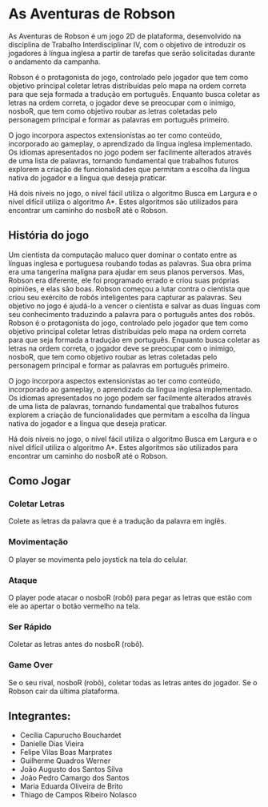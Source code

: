 # As Aventuras de Robson

As Aventuras de Robson é um jogo 2D de plataforma, desenvolvido na disciplina de Trabalho Interdisciplinar IV, com o objetivo de introduzir os jogadores à língua inglesa a partir de tarefas que serão solicitadas durante o andamento da campanha.

Robson é o protagonista do jogo, controlado pelo jogador que tem como objetivo principal coletar letras distribuídas pelo mapa na ordem correta para que seja formada a tradução em português. Enquanto busca coletar as letras na ordem correta, o jogador deve se preocupar com o inimigo, nosboR, que tem como objetivo roubar as letras coletadas pelo personagem principal e formar as palavras em português primeiro.

O jogo incorpora aspectos extensionistas ao ter como conteúdo, incorporado ao gameplay, o aprendizado da língua inglesa implementado. Os idiomas apresentados no jogo podem ser facilmente alterados através de uma lista de palavras, tornando fundamental que trabalhos futuros explorem a criação de funcionalidades que permitam a escolha da língua nativa do jogador e a língua que deseja praticar. 

Há dois níveis no jogo, o nível fácil utiliza o algoritmo Busca em Largura e o nível difícil utiliza o algoritmo A*. Estes algoritmos são utilizados para encontrar um caminho do nosboR até o Robson.

## História do jogo
Um cientista da computação maluco quer dominar o contato entre as línguas inglesa e portuguesa roubando todas as palavras. Sua obra prima era uma tangerina maligna para ajudar em seus planos perversos. Mas, Robson era diferente, ele foi programado errado e criou suas próprias opiniões, e elas são boas. 
Robson começou a lutar contra o cientista que criou seu exército de robôs inteligentes para capturar as palavras. Seu objetivo no jogo é ajudá-lo a vencer o cientista e salvar as duas línguas com seu conhecimento traduzindo a palavra  para o português antes dos robôs.
Robson é o protagonista do jogo, controlado pelo jogador que tem como objetivo principal coletar letras distribuídas pelo mapa na ordem correta para que seja formada a tradução em português. Enquanto busca coletar as letras na ordem correta, o jogador deve se preocupar com o inimigo, nosboR, que tem como objetivo roubar as letras coletadas pelo personagem principal e formar as palavras em português primeiro.

O jogo incorpora aspectos extensionistas ao ter como conteúdo, incorporado ao gameplay, o aprendizado da língua inglesa implementado. Os idiomas apresentados no jogo podem ser facilmente alterados através de uma lista de palavras, tornando fundamental que trabalhos futuros explorem a criação de funcionalidades que permitam a escolha da língua nativa do jogador e a língua que deseja praticar. 

Há dois níveis no jogo, o nível fácil utiliza o algoritmo Busca em Largura e o nível difícil utiliza o algoritmo A*. Estes algoritmos são utilizados para encontrar um caminho do nosboR até o Robson.

## Como Jogar
### Coletar Letras
Colete as letras da palavra que é a tradução da palavra em inglês.

### Movimentação
O player se movimenta pelo joystick na tela do celular.

### Ataque
O player pode atacar o nosboR (robô) para pegar as letras que estão com ele ao apertar o botão vermelho na tela.

### Ser Rápido
Coletar as letras antes do nosboR (robô).

### Game Over
Se o seu rival, nosboR (robô), coletar todas as letras antes do jogador.
Se o Robson cair da última plataforma.


## Integrantes:
- Cecília Capurucho Bouchardet
- Danielle Dias Vieira
- Felipe Vilas Boas Marprates
- Guilherme Quadros Werner
- João Augusto dos Santos Silva
- João Pedro Camargo dos Santos
- Maria Eduarda Oliveira de Brito
- Thiago de Campos Ribeiro Nolasco
